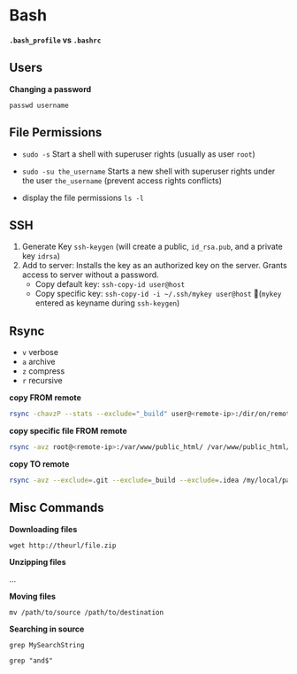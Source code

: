 # Bash

**`.bash_profile` vs `.bashrc`**





## Users



**Changing a password**

`passwd username`





## File Permissions

- `sudo -s` Start a shell with superuser rights (usually as user `root`)
- `sudo -su the_username` Starts a new shell with superuser rights under the user `the_username` (prevent access rights conflicts) 



- display the file permissions `ls -l`


## SSH

1. Generate Key `ssh-keygen` (will create a public, `id_rsa.pub`, and a private key `idrsa`)
2. Add to server: Installs the key as an authorized key on the server. Grants access to server without a password.
   - Copy default key: `ssh-copy-id user@host`
   - Copy specific key: `ssh-copy-id -i ~/.ssh/mykey user@host` (`mykey` entered as keyname during `ssh-keygen`)

## Rsync

- `v` verbose
- `a` archive
- `z` compress
- `r` recursive



**copy FROM remote**

```bash
rsync -chavzP --stats --exclude="_build" user@<remote-ip>:/dir/on/remote /local/folder
```

**copy specific file FROM remote**

```bash
rsync -avz root@<remote-ip>:/var/www/public_html/ /var/www/public_html/.htaccess
```

**copy TO remote**

```bash
rsync -avz --exclude=.git --exclude=_build --exclude=.idea /my/local/path user@remote.com:/path/on/remote
```

## Misc Commands

**Downloading files**

`wget http://theurl/file.zip `

**Unzipping files**

...

**Moving files**

`mv /path/to/source /path/to/destination`

**Searching in source**

`grep MySearchString`

`grep "and$"`